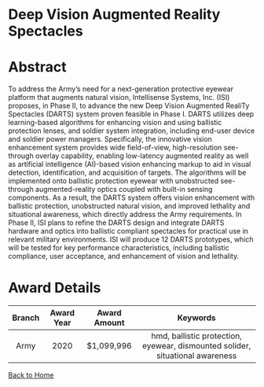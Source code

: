 
Deep Vision Augmented Reality Spectacles
========================================

# Abstract


To address the Army’s need for a next-generation protective eyewear platform that augments natural vision, Intellisense Systems, Inc. (ISI) proposes, in Phase II, to advance the new Deep Vision Augmented RealiTy Spectacles (DARTS) system proven feasible in Phase I. DARTS utilizes deep learning-based algorithms for enhancing vision and using ballistic protection lenses, and soldier system integration, including end-user device and soldier power managers. Specifically, the innovative vision enhancement system provides wide field-of-view, high-resolution see-through overlay capability, enabling low-latency augmented reality as well as artificial intelligence (AI)-based vision enhancing markup to aid in visual detection, identification, and acquisition of targets. The algorithms will be implemented onto ballistic protection eyewear with unobstructed see-through augmented-reality optics coupled with built-in sensing components. As a result, the DARTS system offers vision enhancement with ballistic protection, unobstructed natural vision, and improved lethality and situational awareness, which directly address the Army requirements. In Phase II, ISI plans to refine the DARTS design and integrate DARTS hardware and optics into ballistic compliant spectacles for practical use in relevant military environments. ISI will produce 12 DARTS prototypes, which will be tested for key performance characteristics, including ballistic compliance, user acceptance, and enhancement of vision and lethality.  

# Award Details

|Branch|Award Year|Award Amount|Keywords|
| :---: | :---: | :---: | :---: |
|Army|2020|$1,099,996|hmd, ballistic protection, eyewear, dismounted solider, situational awareness|
  
  


[Back to Home](https://github.com/chrischow/dod_sbir_awards#1112)